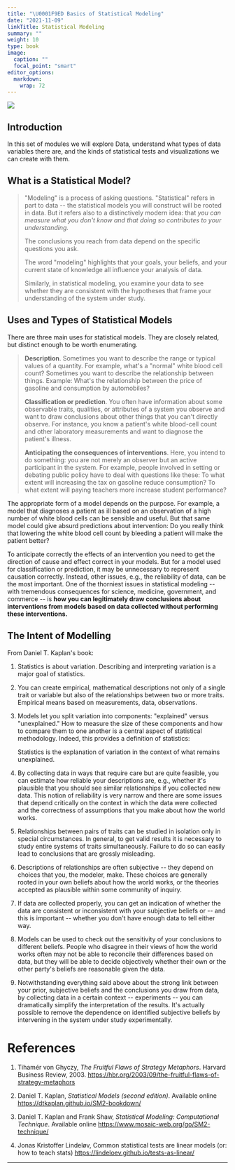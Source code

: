 ```yaml
---
title: "\U0001F9ED Basics of Statistical Modeling"
date: "2021-11-09"
linkTitle: Statistical Modeling
summary: ""
weight: 10
type: book
image:
  caption: ""
  focal_point: "smart"
editor_options: 
  markdown: 
    wrap: 72
---
```


![](featured.jpg)

## Introduction

In this set of modules we will explore Data, understand what types of
data variables there are, and the kinds of statistical tests and
visualizations we can create with them.

## What is a Statistical Model?

> "Modeling" is a process of asking questions. "Statistical" refers in
> part to data -- the statistical models you will construct will be
> rooted in data. But it refers also to a distinctively modern idea:
> that *you can measure what you don't know and that doing so
> contributes to your understanding.*
>
> The conclusions you reach from data depend on the specific questions
> you ask.
>
> The word "modeling" highlights that your goals, your beliefs, and your
> current state of knowledge all influence your analysis of data.
>
> Similarly, in statistical modeling, you examine your data to see
> whether they are consistent with the hypotheses that frame your
> understanding of the system under study.

## Uses and Types of Statistical Models

There are three main uses for statistical models. They are closely
related, but distinct enough to be worth enumerating.

> **Description**. Sometimes you want to describe the range or typical
> values of a quantity. For example, what's a "normal" white blood cell
> count? Sometimes you want to describe the relationship between things.
> Example: What's the relationship between the price of gasoline and
> consumption by automobiles?
>
> **Classification or prediction**. You often have information about
> some observable traits, qualities, or attributes of a system you
> observe and want to draw conclusions about other things that you can't
> directly observe. For instance, you know a patient's white blood-cell
> count and other laboratory measurements and want to diagnose the
> patient's illness.
>
> **Anticipating the consequences of interventions**. Here, you intend
> to do something: you are not merely an observer but an active
> participant in the system. For example, people involved in setting or
> debating public policy have to deal with questions like these: To what
> extent will increasing the tax on gasoline reduce consumption? To what
> extent will paying teachers more increase student performance?

The appropriate form of a model depends on the purpose. For example, a
model that diagnoses a patient as ill based on an observation of a high
number of white blood cells can be sensible and useful. But that same
model could give absurd predictions about intervention: Do you really
think that lowering the white blood cell count by bleeding a patient
will make the patient better?

To anticipate correctly the effects of an intervention you need to get
the direction of cause and effect correct in your models. But for a
model used for classification or prediction, it may be unnecessary to
represent causation correctly. Instead, other issues, e.g., the
reliability of data, can be the most important. One of the thorniest
issues in statistical modeling -- with tremendous consequences for
science, medicine, government, and commerce -- is **how you can
legitimately draw conclusions about interventions from models based on
data collected without performing these interventions.**

## The Intent of Modelling

From Daniel T. Kaplan's book:

1.  Statistics is about variation. Describing and interpreting variation
    is a major goal of statistics.

2.  You can create empirical, mathematical descriptions not only of a
    single trait or variable but also of the relationships between two
    or more traits. Empirical means based on measurements, data,
    observations.

3.  Models let you split variation into components: "explained" versus
    "unexplained." How to measure the size of these components and how
    to compare them to one another is a central aspect of statistical
    methodology. Indeed, this provides a definition of statistics:

    Statistics is the explanation of variation in the context of what
    remains unexplained.

4.  By collecting data in ways that require care but are quite feasible,
    you can estimate how reliable your descriptions are, e.g., whether
    it's plausible that you should see similar relationships if you
    collected new data. This notion of reliability is very narrow and
    there are some issues that depend critically on the context in which
    the data were collected and the correctness of assumptions that you
    make about how the world works.

5.  Relationships between pairs of traits can be studied in isolation
    only in special circumstances. In general, to get valid results it
    is necessary to study entire systems of traits simultaneously.
    Failure to do so can easily lead to conclusions that are grossly
    misleading.

6.  Descriptions of relationships are often subjective -- they depend on
    choices that you, the modeler, make. These choices are generally
    rooted in your own beliefs about how the world works, or the
    theories accepted as plausible within some community of inquiry.

7.  If data are collected properly, you can get an indication of whether
    the data are consistent or inconsistent with your subjective beliefs
    or -- and this is important -- whether you don't have enough data to
    tell either way.

8.  Models can be used to check out the sensitivity of your conclusions
    to different beliefs. People who disagree in their views of how the
    world works often may not be able to reconcile their differences
    based on data, but they will be able to decide objectively whether
    their own or the other party's beliefs are reasonable given the
    data.

9.  Notwithstanding everything said above about the strong link between
    your prior, subjective beliefs and the conclusions you draw from
    data, by collecting data in a certain context -- experiments -- you
    can dramatically simplify the interpretation of the results. It's
    actually possible to remove the dependence on identified subjective
    beliefs by intervening in the system under study experimentally.

# References

1.  Tihamér von Ghyczy, *The Fruitful Flaws of Strategy Metaphors*.
    Harvard Business Review, 2003.
    <https://hbr.org/2003/09/the-fruitful-flaws-of-strategy-metaphors>

2.  Daniel T. Kaplan, *Statistical Models (second edition)*. Available
    online <https://dtkaplan.github.io/SM2-bookdown/>

3.  Daniel T. Kaplan and Frank Shaw, *Statistical Modeling:
    Computational Technique*. Available online
    <https://www.mosaic-web.org/go/SM2-technique/>

4.  Jonas Kristoffer Lindeløv, Common statistical tests are linear
    models (or: how to teach stats)
    <https://lindeloev.github.io/tests-as-linear/>

------------------------------------------------------------------------
